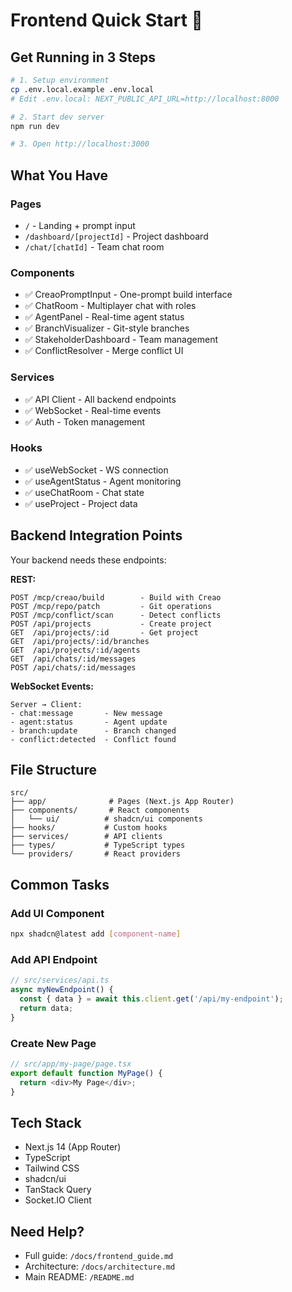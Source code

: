 # Frontend Quick Start 🚀

## Get Running in 3 Steps

```bash
# 1. Setup environment
cp .env.local.example .env.local
# Edit .env.local: NEXT_PUBLIC_API_URL=http://localhost:8000

# 2. Start dev server
npm run dev

# 3. Open http://localhost:3000
```

## What You Have

### Pages

- `/` - Landing + prompt input
- `/dashboard/[projectId]` - Project dashboard
- `/chat/[chatId]` - Team chat room

### Components

- ✅ CreaoPromptInput - One-prompt build interface
- ✅ ChatRoom - Multiplayer chat with roles
- ✅ AgentPanel - Real-time agent status
- ✅ BranchVisualizer - Git-style branches
- ✅ StakeholderDashboard - Team management
- ✅ ConflictResolver - Merge conflict UI

### Services

- ✅ API Client - All backend endpoints
- ✅ WebSocket - Real-time events
- ✅ Auth - Token management

### Hooks

- ✅ useWebSocket - WS connection
- ✅ useAgentStatus - Agent monitoring
- ✅ useChatRoom - Chat state
- ✅ useProject - Project data

## Backend Integration Points

Your backend needs these endpoints:

**REST:**

```
POST /mcp/creao/build        - Build with Creao
POST /mcp/repo/patch         - Git operations
POST /mcp/conflict/scan      - Detect conflicts
POST /api/projects           - Create project
GET  /api/projects/:id       - Get project
GET  /api/projects/:id/branches
GET  /api/projects/:id/agents
GET  /api/chats/:id/messages
POST /api/chats/:id/messages
```

**WebSocket Events:**

```
Server → Client:
- chat:message       - New message
- agent:status       - Agent update
- branch:update      - Branch changed
- conflict:detected  - Conflict found
```

## File Structure

```
src/
├── app/              # Pages (Next.js App Router)
├── components/       # React components
│   └── ui/          # shadcn/ui components
├── hooks/           # Custom hooks
├── services/        # API clients
├── types/           # TypeScript types
└── providers/       # React providers
```

## Common Tasks

### Add UI Component

```bash
npx shadcn@latest add [component-name]
```

### Add API Endpoint

```typescript
// src/services/api.ts
async myNewEndpoint() {
  const { data } = await this.client.get('/api/my-endpoint');
  return data;
}
```

### Create New Page

```typescript
// src/app/my-page/page.tsx
export default function MyPage() {
  return <div>My Page</div>;
}
```

## Tech Stack

- Next.js 14 (App Router)
- TypeScript
- Tailwind CSS
- shadcn/ui
- TanStack Query
- Socket.IO Client

## Need Help?

- Full guide: `/docs/frontend_guide.md`
- Architecture: `/docs/architecture.md`
- Main README: `/README.md`
